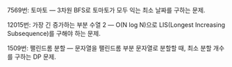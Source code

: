 7569번: 토마토 — 3차원 BFS로 토마토가 모두 익는 최소 날짜를 구하는 문제.

12015번: 가장 긴 증가하는 부분 수열 2 — O(N log N)으로 LIS(Longest Increasing Subsequence)를 구해야 하는 문제.

1509번: 팰린드롬 분할
 — 문자열을 팰린드롬 부분 문자열로 분할할 때, 최소 분할 개수를 구하는 DP 문제.
